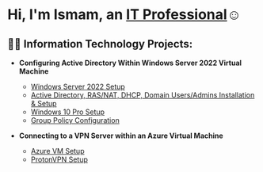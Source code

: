 <h1>Hi, I'm Ismam, an <a href="https://www.linkedin.com/in/ismam-ahmed-033037254">IT Professional</a>☺</h1>

<h2>👨‍💻 Information Technology Projects:</h2>

- <b>Configuring Active Directory Within Windows Server 2022 Virtual Machine</b>
  - [Windows Server 2022 Setup](https://github.com/ismamrafidahmed/server2022-setup)
  - [Active Directory, RAS/NAT, DHCP, Domain Users/Admins Installation & Setup](https://github.com/ismamrafidahmed/active-directory-ras-dhcp-setup/tree/main)
  - [Windows 10 Pro Setup](https://github.com/ismamrafidahmed/windows-10-pro-setup/tree/main)
  - [Group Policy Configuration](https://github.com/ismamrafidahmed/group-policy-configuration)

- <b>Connecting to a VPN Server within an Azure Virtual Machine</b>
  - [Azure VM Setup](https://github.com/ismamrafidahmed/vpn-lab)
  - [ProtonVPN Setup](https://github.com/ismamrafidahmed/vpn-lab)
